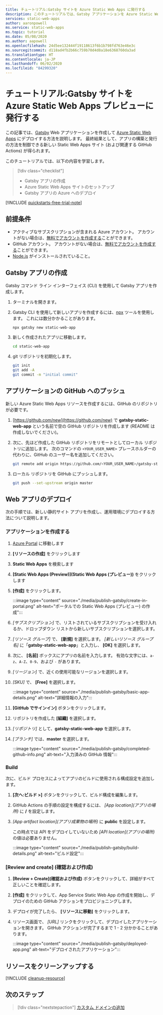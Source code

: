 ```yaml
---
title: チュートリアル:Gatsby サイトを Azure Static Web Apps に発行する
description: このチュートリアルでは、Gatsby アプリケーションを Azure Static Web Apps にデプロイする方法について説明します。
services: static-web-apps
author: aaronpowell
ms.service: static-web-apps
ms.topic: tutorial
ms.date: 05/08/2020
ms.author: aapowell
ms.openlocfilehash: 24d5ee132444f19118613f6b1b798fd763e46e3c
ms.sourcegitcommit: d118ad4fb2b66c759b70d4d8a18e6368760da3ad
ms.translationtype: HT
ms.contentlocale: ja-JP
ms.lasthandoff: 06/02/2020
ms.locfileid: "84299320"
---
```

# <a name="tutorial-publish-a-gatsby-site-to-azure-static-web-apps-preview"></a>チュートリアル:Gatsby サイトを Azure Static Web Apps プレビューに発行する

この記事では、[Gatsby](https://gatsbyjs.org) Web アプリケーションを作成して [Azure Static Web Apps](overview.md) にデプロイする方法を説明します。 最終結果として、アプリの構築と発行の方法を制御できる新しい Static Web Apps サイト (および関連する GitHub Actions) が得られます。

このチュートリアルでは、以下の内容を学習します。

> [!div class="checklist"]
>
> - Gatsby アプリの作成
> - Azure Static Web Apps サイトのセットアップ
> - Gatsby アプリの Azure へのデプロイ

[!INCLUDE [quickstarts-free-trial-note](../../includes/quickstarts-free-trial-note.md)]

## <a name="prerequisites"></a>前提条件

- アクティブなサブスクリプションが含まれる Azure アカウント。 アカウントがない場合は、[無料でアカウントを作成する](https://azure.microsoft.com/free/)ことができます。
- GitHub アカウント。 アカウントがない場合は、[無料でアカウントを作成する](https://github.com/join)ことができます。
- [Node.js](https://nodejs.org) がインストールされていること。

## <a name="create-a-gatsby-app"></a>Gatsby アプリの作成

Gatsby コマンド ライン インターフェイス (CLI) を使用して Gatsby アプリを作成します。

1. ターミナルを開きます。
1. Gatsby CLI を使用して新しいアプリを作成するには、[npx](https://www.npmjs.com/package/npx) ツールを使用します。 これには数分かかることがあります。

   ```bash
   npx gatsby new static-web-app
   ```

1. 新しく作成されたアプリに移動します。

   ```bash
   cd static-web-app
   ```

1. git リポジトリを初期化します。

   ```bash
   git init
   git add -A
   git commit -m "initial commit"
   ```

## <a name="push-your-application-to-github"></a>アプリケーションの GitHub へのプッシュ

新しい Azure Static Web Apps リソースを作成するには、GitHub のリポジトリが必要です。

1. [https://github.com/new](https://github.com/new) で **gatsby-static-web-app** という名前で空の GitHub リポジトリを作成します (README は作成しないでください)。

1. 次に、先ほど作成した GitHub リポジトリをリモートとしてローカル リポジトリに追加します。 次のコマンドの `<YOUR_USER_NAME>` プレースホルダーの代わりに、GitHub のユーザー名を追加してください。

   ```bash
   git remote add origin https://github.com/<YOUR_USER_NAME>/gatsby-static-web-app
   ```

1. ローカル リポジトリを GitHub にプッシュします。

   ```bash
   git push --set-upstream origin master
   ```

## <a name="deploy-your-web-app"></a>Web アプリのデプロイ

次の手順では、新しい静的サイト アプリを作成し、運用環境にデプロイする方法について説明します。

### <a name="create-the-application"></a>アプリケーションを作成する

1. [Azure Portal](https://portal.azure.com) に移動します
1. **[リソースの作成]** をクリックします
1. **Static Web Apps** を検索します
1. **[Static Web Apps (Preview)]\(Static Web Apps (プレビュー)\)** をクリックします
1. **[作成]** をクリックします。

   :::image type="content" source="./media/publish-gatsby/create-in-portal.png" alt-text="ポータルでの Static Web Apps (プレビュー) の作成":::

1. _[サブスクリプション]_ で、リストされているサブスクリプションを受け入れるか、ドロップダウン リストから新しいサブスクリプションを選択します。

1. _[リソース グループ]_ で、 **[新規]** を選択します。 _[新しいリソース グループ名]_ に「**gatsby-static-web-app**」と入力し、 **[OK]** を選択します。

1. 次に、 **[名前]** ボックスにアプリの名前を入力します。 有効な文字には、`a-z`、`A-Z`、`0-9`、および `-` があります。

1. _[リージョン]_ で、近くの使用可能なリージョンを選択します。

1. _[SKU]_ で、 **[Free]** を選択します。

   :::image type="content" source="./media/publish-gatsby/basic-app-details.png" alt-text="詳細情報の入力":::

1. **[GitHub でサインイン]** ボタンをクリックします。

1. リポジトリを作成した **[組織]** を選択します。

1. _[リポジトリ]_ として、**gatsby-static-web-app** を選択します。

1. _[ブランチ]_ では、**master** を選択します。

   :::image type="content" source="./media/publish-gatsby/completed-github-info.png" alt-text="入力済みの GitHub 情報":::

### <a name="build"></a>Build

次に、ビルド プロセスによってアプリのビルドに使用される構成設定を追加します。

1. **[次へ:ビルド >]** ボタンをクリックして、ビルド構成を編集します。

1. GitHub Actions の手順の設定を構成するには、 _[App location]\(アプリの場所\)_ に **/** を設定します。

1. _[App artifact location]\(アプリ成果物の場所\)_ に **public** を設定します。

   この時点では API をデプロイしていないため _[API location]\(アプリの場所\)_ の値は必要ありません。

   :::image type="content" source="./media/publish-gatsby/build-details.png" alt-text="ビルド設定":::

### <a name="review-and-create"></a>[Review and create] (確認および作成)

1. **[Review + Create]\(確認および作成\)** ボタンをクリックして、詳細がすべて正しいことを確認します。

1. **[作成]** をクリックして、App Service Static Web App の作成を開始し、デプロイのための GitHub アクションをプロビジョニングします。

1. デプロイが完了したら、 **[リソースに移動]** をクリックします。

1. リソース画面で、 _[URL]_ リンクをクリックして、デプロイしたアプリケーションを開きます。 GitHub アクションが完了するまで 1 - 2 分かかることがあります。

   :::image type="content" source="./media/publish-gatsby/deployed-app.png" alt-text="デプロイされたアプリケーション":::

## <a name="clean-up-resources"></a>リソースをクリーンアップする

[!INCLUDE [cleanup-resource](../../includes/static-web-apps-cleanup-resource.md)]

## <a name="next-steps"></a>次のステップ

> [!div class="nextstepaction"]
> [カスタム ドメインの追加](custom-domain.md)
